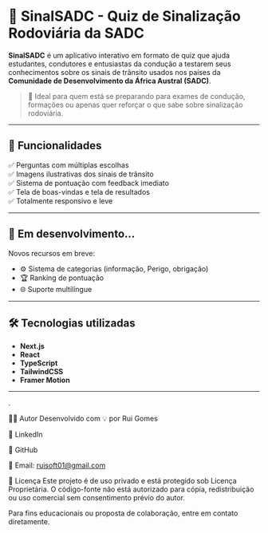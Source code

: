 # 🚦 SinalSADC - Quiz de Sinalização Rodoviária da SADC

**SinalSADC** é um aplicativo interativo em formato de quiz que ajuda estudantes, condutores e entusiastas da condução a testarem seus conhecimentos sobre os sinais de trânsito usados nos países da **Comunidade de Desenvolvimento da África Austral (SADC)**.

> 📍 Ideal para quem está se preparando para exames de condução, formações ou apenas quer reforçar o que sabe sobre sinalização rodoviária.

---

## 🧠 Funcionalidades

✅ Perguntas com múltiplas escolhas  
✅ Imagens ilustrativas dos sinais de trânsito  
✅ Sistema de pontuação com feedback imediato  
✅ Tela de boas-vindas e tela de resultados  
✅ Totalmente responsivo e leve  

---

## 🚧 Em desenvolvimento...

Novos recursos em breve:

- ⚙️ Sistema de categorias (informação, Perigo, obrigação)
- 🏆 Ranking de pontuação
- 🌐 Suporte multilíngue

---


## 🛠️ Tecnologias utilizadas

- **Next.js**
- **React**
- **TypeScript**
- **TailwindCSS**
- **Framer Motion**

---
.

🧑‍💻 Autor
Desenvolvido com 💡 por Rui Gomes

💼 LinkedIn

🐙 GitHub

📧 Email: ruisoft01@gmail.com

📄 Licença
Este projeto é de uso privado e está protegido sob Licença Proprietária.
O código-fonte não está autorizado para cópia, redistribuição ou uso comercial sem consentimento prévio do autor.

Para fins educacionais ou proposta de colaboração, entre em contato diretamente.